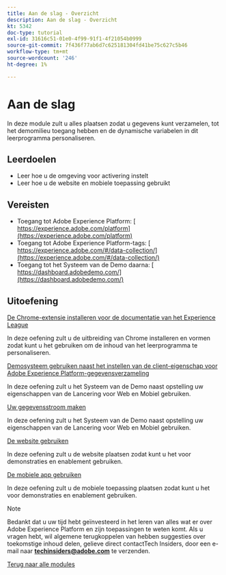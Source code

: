 ```yaml
---
title: Aan de slag - Overzicht
description: Aan de slag - Overzicht
kt: 5342
doc-type: tutorial
exl-id: 31616c51-01e0-4f99-91f1-4f21054b0999
source-git-commit: 7f436f77ab6d7c625181304fd41be75c627c5b46
workflow-type: tm+mt
source-wordcount: '246'
ht-degree: 1%

---
```


# Aan de slag

In deze module zult u alles plaatsen zodat u gegevens kunt verzamelen, tot het demomilieu toegang hebben en de dynamische variabelen in dit leerprogramma personaliseren.

## Leerdoelen

- Leer hoe u de omgeving voor activering instelt
- Leer hoe u de website en mobiele toepassing gebruikt

## Vereisten

- Toegang tot Adobe Experience Platform: [ https://experience.adobe.com/platform](https://experience.adobe.com/platform)
- Toegang tot Adobe Experience Platform-tags: [ https://experience.adobe.com/#/data-collection/](https://experience.adobe.com/#/data-collection/)
- Toegang tot het Systeem van de Demo daarna: [ https://dashboard.adobedemo.com/](https://dashboard.adobedemo.com/)

## Uitoefening

[De Chrome-extensie installeren voor de documentatie van het Experience League](./ex1.md)

In deze oefening zult u de uitbreiding van Chrome installeren en vormen zodat kunt u het gebruiken om de inhoud van het leerprogramma te personaliseren.

[Demosysteem gebruiken naast het instellen van de client-eigenschap voor Adobe Experience Platform-gegevensverzameling](./ex2.md)

In deze oefening zult u het Systeem van de Demo naast opstelling uw eigenschappen van de Lancering voor Web en Mobiel gebruiken.

[Uw gegevensstroom maken](./ex3.md)

In deze oefening zult u het Systeem van de Demo naast opstelling uw eigenschappen van de Lancering voor Web en Mobiel gebruiken.

[De website gebruiken](./ex4.md)

In deze oefening zult u de website plaatsen zodat kunt u het voor demonstraties en enablement gebruiken.

[De mobiele app gebruiken](./ex5.md)

In deze oefening zult u de mobiele toepassing plaatsen zodat kunt u het voor demonstraties en enablement gebruiken.

>[!NOTE]
>
>Bedankt dat u uw tijd hebt geïnvesteerd in het leren van alles wat er over Adobe Experience Platform en zijn toepassingen te weten komt. Als u vragen hebt, wil algemene terugkoppelen van hebben suggesties over toekomstige inhoud delen, gelieve direct contactTech Insiders, door een e-mail naar **techinsiders@adobe.com** te verzenden.

[Terug naar alle modules](../../../overview.md)
